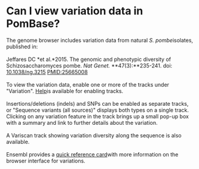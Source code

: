 # Can I view variation data in PomBase?
<!-- pombase_categories: Datasets,Genome Browser -->

The genome browser includes variation data from natural *S.
pombe*isolates, published in:\
\
Jeffares DC *et al.*2015. The genomic and phenotypic diversity of
Schizosaccharomyces pombe. *Nat Genet.* **47(3):**235-241. doi:
[10.1038/ng.3215](http://dx.doi.org/10.1038/ng.3215)
[PMID:25665008](http://www.ncbi.nlm.nih.gov/pubmed/?term=25665008)\
\
To view the variation data, enable one or more of the tracks under
"Variation".
[Help](/faq/how-can-i-show-or-hide-tracks-genome-browser)is available
for enabling tracks.\
\
Insertions/deletions (indels) and SNPs can be enabled as separate
tracks, or "Sequence variants (all sources)" displays both types on a
single track. Clicking on any variation feature in the track brings up a
small pop-up box with a summary and link to further details about the
variation.\
\
A Variscan track showing variation diversity along the sequence is also
available.\
\
Ensembl provides a [quick reference card](http://test.genomebrowser.pombase.org/info/website/tutorials/Ensembl_variation_quick_reference_card.pdf)with
more information on the browser interface for variations.

